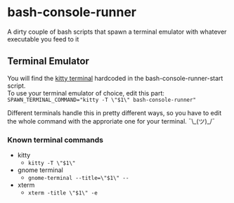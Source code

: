 # bash-console-runner
A dirty couple of bash scripts that spawn a terminal emulator with whatever executable you feed to it

## Terminal Emulator
You will find the [kitty terminal](https://github.com/kovidgoyal/kitty) hardcoded in the bash-console-runner-start script.  
To use your terminal emulator of choice, edit this part:  
`SPAWN_TERMINAL_COMMAND="kitty -T \"$1\" bash-console-runner"`

Different terminals handle this in pretty different ways, so you have to edit the whole command with the approriate one for your terminal.  ¯\\\_(ツ)_/¯ 

### Known terminal commands
* kitty
  + `kitty -T \"$1\"`
* gnome terminal
  + `gnome-terminal --title=\"$1\" --`
* xterm
  + `xterm -title \"$1\" -e`
